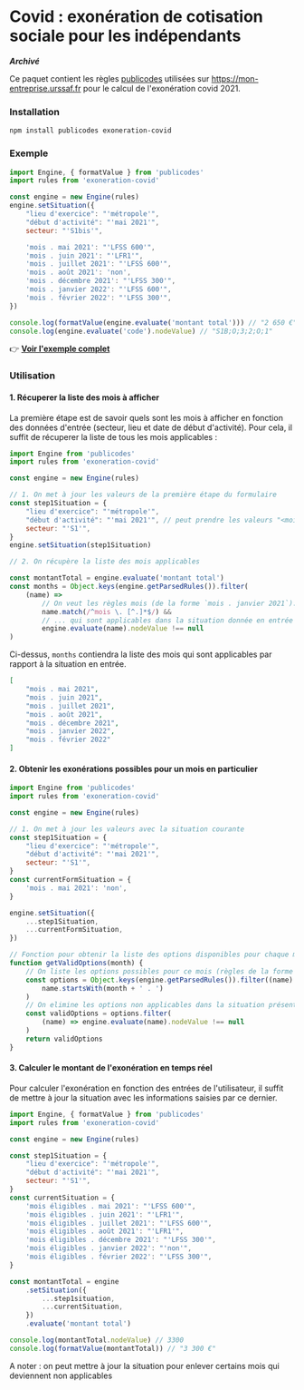 # Covid : exonération de cotisation sociale pour les indépendants
***Archivé***

Ce paquet contient les règles [publicodes](https://publi.codes) utilisées sur https://mon-entreprise.urssaf.fr pour le calcul de l'exonération covid 2021.

### Installation

```
npm install publicodes exoneration-covid
```

### Exemple

```js
import Engine, { formatValue } from 'publicodes'
import rules from 'exoneration-covid'

const engine = new Engine(rules)
engine.setSituation({
    "lieu d'exercice": "'métropole'",
    "début d'activité": "'mai 2021'",
    secteur: "'S1bis'",

    'mois . mai 2021': "'LFSS 600'",
    'mois . juin 2021': "'LFR1'",
    'mois . juillet 2021': "'LFSS 600'",
    'mois . août 2021': 'non',
    'mois . décembre 2021': "'LFSS 300'",
    'mois . janvier 2022': "'LFSS 600'",
    'mois . février 2022': "'LFSS 300'",
})

console.log(formatValue(engine.evaluate('montant total'))) // "2 650 €"
console.log(engine.evaluate('code').nodeValue) // "S1B;O;3;2;O;1"
```

👉 **[Voir l'exemple complet](https://codesandbox.io/s/covidform-rxweh?file=/src/index.js)**

### Utilisation

#### 1. Récuperer la liste des mois à afficher

La première étape est de savoir quels sont les mois à afficher en fonction des données d'entrée (secteur, lieu et date de début d'activité). Pour cela, il suffit de récuperer la liste de tous les mois applicables :

```js
import Engine from 'publicodes'
import rules from 'exoneration-covid'

const engine = new Engine(rules)

// 1. On met à jour les valeurs de la première étape du formulaire
const step1Situation = {
    "lieu d'exercice": "'métropole'",
    "début d'activité": "'mai 2021'", // peut prendre les valeurs "<mois> <année>" ou "avant 2021"
    secteur: "'S1'",
}
engine.setSituation(step1Situation)

// 2. On récupère la liste des mois applicables

const montantTotal = engine.evaluate('montant total')
const months = Object.keys(engine.getParsedRules()).filter(
    (name) =>
        // On veut les règles mois (de la forme `mois . janvier 2021`)...
        name.match(/^mois \. [^.]*$/) &&
        // ... qui sont applicables dans la situation donnée en entrée
        engine.evaluate(name).nodeValue !== null
)
```

Ci-dessus, `months` contiendra la liste des mois qui sont applicables par rapport à la situation en entrée.

```json
[
    "mois . mai 2021",
    "mois . juin 2021",
    "mois . juillet 2021",
    "mois . août 2021",
    "mois . décembre 2021",
    "mois . janvier 2022",
    "mois . février 2022"
]
```

#### 2. Obtenir les exonérations possibles pour un mois en particulier

```js
import Engine from 'publicodes'
import rules from 'exoneration-covid'

const engine = new Engine(rules)

// 1. On met à jour les valeurs avec la situation courante
const step1Situation = {
    "lieu d'exercice": "'métropole'",
    "début d'activité": "'mai 2021'",
    secteur: "'S1'",
}
const currentFormSituation = {
    'mois . mai 2021': 'non',
}

engine.setSituation({
    ...step1Situation,
    ...currentFormSituation,
})

// Fonction pour obtenir la liste des options disponibles pour chaque mois (`mois . janvier 2021`)
function getValidOptions(month) {
    // On liste les options possibles pour ce mois (règles de la forme `mois . janvier 2021 . LFSS600`)
    const options = Object.keys(engine.getParsedRules()).filter((name) =>
        name.startsWith(month + ' . ')
    )
    // On elimine les options non applicables dans la situation présente
    const validOptions = options.filter(
        (name) => engine.evaluate(name).nodeValue !== null
    )
    return validOptions
}
```

#### 3. Calculer le montant de l'exonération en temps réel

Pour calculer l'exonération en fonction des entrées de l'utilisateur, il suffit de mettre à jour la situation avec les informations saisies par ce dernier.

```js
import Engine, { formatValue } from 'publicodes'
import rules from 'exoneration-covid'

const engine = new Engine(rules)

const step1Situation = {
    "lieu d'exercice": "'métropole'",
    "début d'activité": "'mai 2021'",
    secteur: "'S1'",
}
const currentSituation = {
    'mois éligibles . mai 2021': "'LFSS 600'",
    'mois éligibles . juin 2021': "'LFR1'",
    'mois éligibles . juillet 2021': "'LFSS 600'",
    'mois éligibles . août 2021': "'LFR1'",
    'mois éligibles . décembre 2021': "'LFSS 300'",
    'mois éligibles . janvier 2022': "'non'",
    'mois éligibles . février 2022': "'LFSS 300'",
}

const montantTotal = engine
    .setSituation({
        ...step1situation,
        ...currentSituation,
    })
    .evaluate('montant total')

console.log(montantTotal.nodeValue) // 3300
console.log(formatValue(montantTotal)) // "3 300 €"
```

A noter : on peut mettre à jour la situation pour enlever certains mois qui deviennent non applicables
